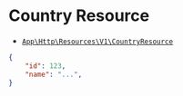 # Country Resource

- [`App\Http\Resources\V1\CountryResource`](../../../src/app/Http/Resources/V1/CountryResource.php)

```json
{
    "id": 123,
    "name": "...",
}
```
